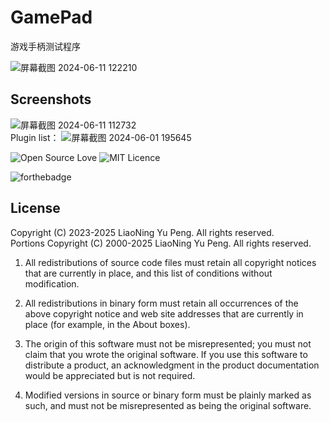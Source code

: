 # GamePad
游戏手柄测试程序

![屏幕截图 2024-06-11 122210](https://github.com/qizhoward/GamePad/assets/12931603/901e1606-d8ce-4f6d-879c-14a3e37f13d4)</br>

## Screenshots
![屏幕截图 2024-06-11 112732](https://github.com/qizhoward/GamePad/assets/12931603/a94ae58b-9128-4d3d-b0a3-90eb1ba86f52)</br>
Plugin list：
![屏幕截图 2024-06-01 195645](https://github.com/qizhoward/GamePad/assets/12931603/835116bb-f63c-4400-886d-29d250dc196d)</br>

![Open Source Love](https://badges.frapsoft.com/os/v1/open-source.png?v=103)
![MIT Licence](https://badges.frapsoft.com/os/mit/mit.svg?v=103)

![forthebadge](http://forthebadge.com/images/badges/designed-in-ms-paint.svg)




## License </br>
Copyright (C) 2023-2025 LiaoNing Yu Peng. All rights reserved.</br>
Portions Copyright (C) 2000-2025 LiaoNing Yu Peng. All rights reserved.</br>

1. All redistributions of source code files must retain all copyright notices that are currently in
   place, and this list of conditions without modification.

2. All redistributions in binary form must retain all occurrences of the above copyright notice and
   web site addresses that are currently in place (for example, in the About boxes).

3. The origin of this software must not be misrepresented; you must not claim that you wrote the
   original software. If you use this software to distribute a product, an acknowledgment in the
   product documentation would be appreciated but is not required.

4. Modified versions in source or binary form must be plainly marked as such, and must not be
   misrepresented as being the original software.

